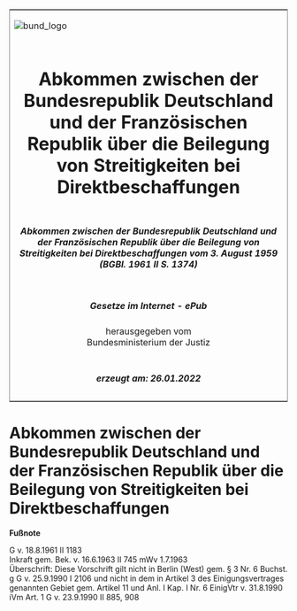 <span id="DECKBLATT.html"></span>

<table border="0" frame="border" width="100%">

<tr valign="top">

<td align="left">

![bund\_logo](BfJ_2021_Web_de_de.gif)

</td>

<td align="right">

 

</td>

</tr>

<tr align="center" valign="middle">

<td colspan="2">

# Abkommen zwischen der Bundesrepublik Deutschland und der Französischen Republik über die Beilegung von Streitigkeiten bei Direktbeschaffungen

</td>

</tr>

<tr align="center" valign="middle">

<td colspan="2">

##### Abkommen zwischen der Bundesrepublik Deutschland und der Französischen Republik über die Beilegung von Streitigkeiten bei Direktbeschaffungen vom 3. August 1959 (BGBl. 1961 II S. 1374)

</td>

</tr>

<tr align="center" valign="middle">

<td colspan="2">

  
  

##### Gesetze im Internet - ePub  
  
herausgegeben vom  
Bundesministerium der Justiz

</td>

</tr>

<tr align="center" valign="bottom">

<td colspan="2">

  
  

##### erzeugt am: 26.01.2022

</td>

</tr>

</table>

<span id="BJNR213740961.html"></span>

# Abkommen zwischen der Bundesrepublik Deutschland und der Französischen Republik über die Beilegung von Streitigkeiten bei Direktbeschaffungen

<div>

  
**Fußnote**

<div class="jnhtml">

<div>

<div class="jurAbsatz">

G v. 18.8.1961 II 1183  
Inkraft gem. Bek. v. 16.6.1963 II 745 mWv 1.7.1963  
Überschrift: Diese Vorschrift gilt nicht in Berlin (West) gem. § 3 Nr. 6
Buchst. g G v. 25.9.1990 I 2106 und nicht in dem in Artikel 3 des
Einigungsvertrages genannten Gebiet gem. Artikel 11 und Anl. I Kap. I
Nr. 6 EinigVtr v. 31.8.1990 iVm Art. 1 G v. 23.9.1990 II 885, 908

</div>

</div>

</div>

</div>
